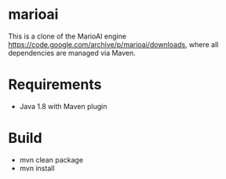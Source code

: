 # marioai
This is a clone of the MarioAI engine https://code.google.com/archive/p/marioai/downloads, where all dependencies are managed via Maven.

# Requirements
 * Java 1.8 with Maven plugin

# Build
 * mvn clean package
 * mvn install

